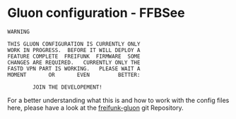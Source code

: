  Gluon configuration - FFBSee
==================================

```
WARNING

THIS GLUON CONFIGURATION IS CURRENTLY ONLY
WORK IN PROGRESS.  BEFORE IT WILL DEPLOY A
FEATURE COMPLETE  FREIFUNK  FIRMWARE  SOME
CHANGES ARE REQUIRED.   CURRENTLY ONLY THE
FASTD VPN PART IS WORKING.   PLEASE WAIT A
MOMENT       OR       EVEN         BETTER:

        JOIN THE DEVELOPEMENT!

```


For a better understanding what this is and how to
work with the config files here, please have a look
at the [freifunk-gluon](https://github.com/freifunk-gluon/)
git Repository.
